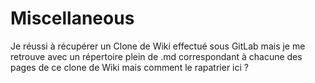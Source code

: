 # Miscellaneous

Je réussi à récupérer un Clone de Wiki effectué sous GitLab mais je me retrouve avec un répertoire plein de .md correspondant à chacune des pages de ce clone de Wiki mais comment le rapatrier ici ?
